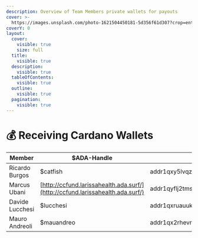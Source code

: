 ```yaml
---
description: Overview of Team Members private wallets for payouts
cover: >-
  https://images.unsplash.com/photo-1621504450181-5d356f61d307?crop=entropy&cs=srgb&fm=jpg&ixid=M3wxOTcwMjR8MHwxfHNlYXJjaHwxfHxjcnlwdG98ZW58MHx8fHwxNjk2MzUyMDc4fDA&ixlib=rb-4.0.3&q=85
coverY: 0
layout:
  cover:
    visible: true
    size: full
  title:
    visible: true
  description:
    visible: true
  tableOfContents:
    visible: true
  outline:
    visible: true
  pagination:
    visible: true
---
```


# 💰 Receiving Cardano Wallets



| Member          | $ADA-Handle                                                                    | Address                                                                                                 |
| --------------- | ------------------------------------------------------------------------------ | ------------------------------------------------------------------------------------------------------- |
| Ricardo Burgos  | $catfish                                                                       | addr1qxy5lvqzngl8n5le9flckyfx4uwrhycam2n4xj2ecs298vaqfa3ryeggjyxsr3afdevzcx7gt7yvhde69xlr498rfwtqv0xaqu |
| Marcus Ubani    | [http://ccfund.larissahealth.ada.surf/](http://ccfund.larissahealth.ada.surf/) | addr1qyflj2tms4c87k066mt8j6pmaqarh3uqe59nq0hly0rhdpa72nppkzyc0zdth2cm6q8a2v6jd9y8qqdnd05w2cgkxm5stqsgkk |
| Davide Lucchesi | $lucchesi                                                                      | addr1qxruauuk7zdalgpmcd2czxj4a78ljlcxf2etdu47wjytmaf7qe8q04zrre08yqzzqxk3n329hrnd8hpg8pxffupg97wqrh5fly |
| Mauro Andreoli  | $mauandreo                                                                     | addr1qx2rhevr07na8v2ejq0xjaxs2m8nnw5ddv9kz3yrwr650fmy3377y7pmdf7sf2d3ral3ke54uwk6lz49dker65s009tqul20uj |
